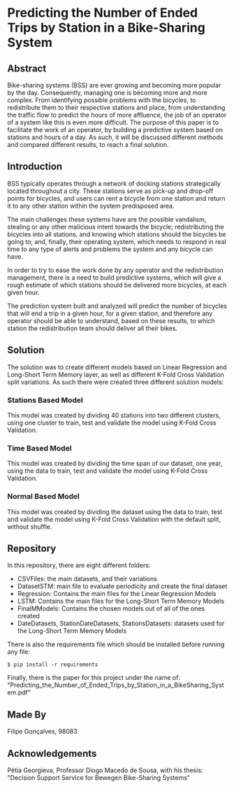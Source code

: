 # Predicting the Number of Ended Trips by Station in a Bike-Sharing System

## Abstract
Bike-sharing systems (BSS) are ever growing and becoming more popular by the day. Consequently, managing one is becoming more and more complex. From identifying possible problems with the bicycles, to redistribute them to their respective stations and place, from understanding the traffic flow to predict the hours of more affluence, the job of an operator of a system like this is even more difficult. The purpose of this paper is to facilitate the work of an operator, by building a predictive system based on stations and hours of a day. As such, it will be discussed different methods and compared different results, to reach a final solution. 

## Introduction
BSS typically operates through a network of docking stations strategically located throughout a city. These stations serve as pick-up and drop-off points for bicycles, and users can rent a bicycle from one station and return it to any other station within the system predisposed area. 

The main challenges these systems have are the possible vandalism, stealing or any other malicious intent towards the bicycle; redistributing the bicycles into all stations, and knowing which stations should the bicycles be going to; and, finally, their operating system, which needs to respond in real time to any type of alerts and problems the system and any bicycle can have.

In order to try to ease the work done by any operator and the redistribution management, there is a need to build predictive systems, which will give a rough estimate of which stations should be delivered more bicycles, at each given hour.

The prediction system built and analyzed will predict the number of bicycles that will end a trip in a given hour, for a given station, and therefore any operator should be able to understand, based on these results, to which station the redistribution team should deliver all their bikes.

## Solution
The solution was to create different models based on Linear Regression and Long-Short Term Memory layer, as well as different K-Fold Cross Validation split variations.
As such there were created three different solution models:

### Stations Based Model
This model was created by dividing 40 stations into two different clusters, using one cluster to train, test and validate the model using K-Fold Cross Validation.

### Time Based Model
This model was created by dividing the time span of our dataset, one year, using the data to train, test and validate the model using K-Fold Cross Validation.

### Normal Based Model
This model was created by dividing the dataset using the data to train, test and validate the model using K-Fold Cross Validation with the default split, without shuffle.

## Repository
In this repository, there are eight different folders:
- CSVFiles: the main datasets, and their variations
- DatasetSTM: main file to evaluate periodicity and create the final dataset
- Regression: Contains the main files for the Linear Regression Models
- LSTM: Contains the main files for the Long-Short Term Memory Models
- FinalMModels: Contains the chosen models out of all of the ones created
- DateDatasets, StationDateDatasets, StationsDatasets: datasets used for the Long-Short Term Memory Models

There is also the requirements file which should be installed before running any file:
```
$ pip install -r requirements
``` 

Finally, there is the paper for this project under the name of: "Predicting_the_Number_of_Ended_Trips_by_Station_in_a_BikeSharing_System.pdf"

## Made By
Filipe Gonçalves, 98083

## Acknowledgements
Pétia Georgieva, Professor
Diogo Macedo de Sousa, with his thesis: "Decision Support Service for Bewegen Bike-Sharing Systems"

